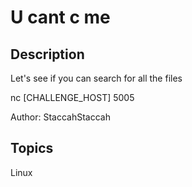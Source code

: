 # U cant c me

## Description

Let's see if you can search for all the files

nc [CHALLENGE_HOST] 5005

Author: StaccahStaccah

## Topics

Linux
